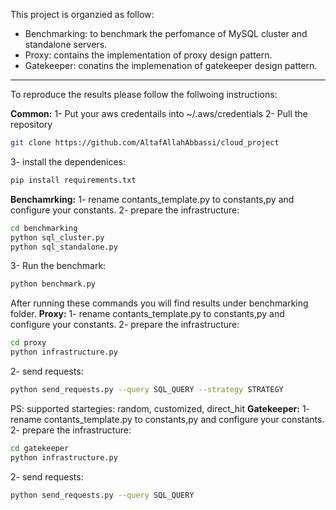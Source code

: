 This project is organzied as follow:
- Benchmarking: to benchmark the perfomance of MySQL cluster and standalone servers. 
- Proxy: contains the implementation of proxy design pattern.
- Gatekeeper: conatins the implemenation of gatekeeper design pattern. 

------------


To reproduce the results please follow the follwoing instructions: 

**Common:**
1- Put your aws credentails into ~/.aws/credentials
2- Pull the repository 
```bash
git clone https://github.com/AltafAllahAbbassi/cloud_project
```
3- install the dependenices:
```bash
pip install requirements.txt
```
**Benchamrking:**
1- rename contants_template.py to constants,py and configure your constants.
2- prepare the infrastructure:
```bash
cd benchmarking 
python sql_cluster.py
python sql_standalone.py
```
3- Run the benchmark: 
```bash
python benchmark.py
```
After running these commands you will find results under benchmarking folder.
**Proxy:**
1- rename contants_template.py to constants,py and configure your constants.
2- prepare the infrastructure:
```bash
cd proxy 
python infrastructure.py
```
2- send requests: 
```bash
python send_requests.py --query SQL_QUERY --strategy STRATEGY
```
PS: supported startegies: random, customized, direct_hit
**Gatekeeper:**
1- rename contants_template.py to constants,py and configure your constants.
2- prepare the infrastructure:
```bash
cd gatekeeper
python infrastructure.py
```
2- send requests: 
```bash
python send_requests.py --query SQL_QUERY 
```
